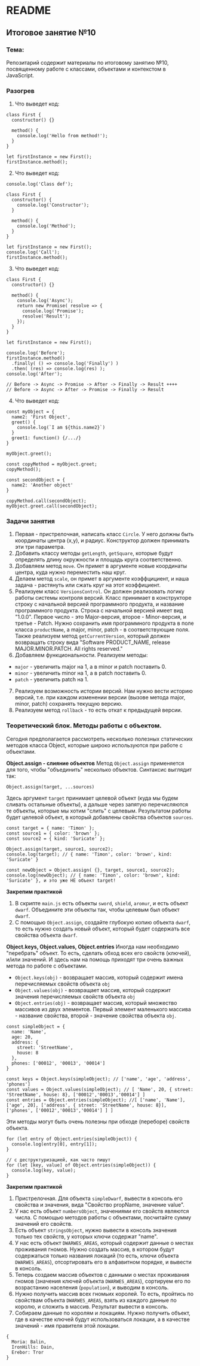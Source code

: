  # README

## Итоговое занятие №10

### Тема:

Репозитарий содержит материалы по итоговому занятию №10, посвященному работе с классами, объектами и контекстом в JavaScript.

### Разогрев
1. Что выведет код:
```
class First {
  constructor() {}

  method() {
    console.log('Hello from method!');
  }
}

let firstInstance = new First();
firstInstance.method();
```

2. Что выведет код:
```
console.log('Class def');

class First {
  constructor() {
    console.log('Constructor');
  }

  method() {
    console.log('Method');
  }
}

let firstInstance = new First();
console.log('Call');
firstInstance.method();
```

3. Что выведет код:
```
class First {
  constructor() {}

  method() {
    console.log('Async');
    return new Promise( resolve => {
      console.log('Promise');
      resolve('Result');
    });
  }
}

let firstInstance = new First();

console.log('Before');
firstInstance.method()
  .finally( () => console.log('Finally') )
  .then( (res) => console.log(res) );
console.log('After');

// Before -> Async -> Promise -> After -> Finally -> Result ++++
// Before -> Async -> After -> Promise -> Finally -> Result
```

4. Что выведет код:
```
const myObject = {
  name2: 'First Object',
  greet() {
    console.log(`I am ${this.name2}`)
  }
  greet1: function() {/.../}
}

myObject.greet();

const copyMethod = myObject.greet;
copyMethod();

const secondObject = {
  name2: 'Another object'
}

copyMethod.call(secondObject);
myObject.greet.call(secondObject);
```

### Задачи занятия
1. Первая - пристрелочная, написать класс `Circle`. У него должны быть координаты центра (x,y), и радиус. Конструктор должен принимать эти три параметра.
2. Добавить классу методы `getLength`, `getSquare`, которые будут определять длину окружности и площадь круга соответственно.
3. Добавляем метод `move`. Он примет в аргументе новые координаты центра, куда нужно переместить наш круг.
4. Делаем метод `scale`, он примет в аргументе коэффцициент, и наша задача - растянуть или сжать круг на этот коэффициент.
5.  Реализуем класс `VersionsControl`. Он должен реализовать логику работы системы контроля версий. Класс принимает в конструкторе строку с начальной версией программного продукта, и название программного продукта. Строка с начальной версией имеет вид "1.0.0". Первое число - это Major-версия, второе - Minor-версия, и третье - Patch. Нужно сохранить имя программного продукта в поле класса `productName`, а major, minor, patch - в соответствующие поля. Также реализуем метод `getCurrentVersion`, который должен возвращать строку вида "Software PRODUCT_NAME, release MAJOR.MINOR.PATCH. All rights reserved."
6. Добавляем функциональности. Реализуем методы:
 - `major` - увеличить major на 1, а в minor и patch поставить 0.
 - `minor` - увеличить minor на 1, а в patch поставить 0.
 - `patch` - увеличить patch на 1.
7. Реализуем возможность истории версий. Нам нужно вести историю версий, т.е. при каждом изменении версии (вызове метода major, minor, patch) сохранять текущую версию.
8. Реализуем метод `rollback` - то есть откат к предыдущей версии.

### Теоретический блок. Методы работы с объектом.

Сегодня предполагается рассмотреть несколько полезных статических методов класса Object, которые широко используются при работе с объектами.

**Object.assign - слияние объектов**
Метод `Object.assign` применяется для того, чтобы "объединить" несколько объектов. Синтаксис выглядит так:
```
Object.assign(target, ...sources)
```

Здесь аргумент `target` принимает целевой объект (куда мы будем сливать остальные объекты), а дальше через запятую перечисляются те объекты, которые мы хотим "слить" с целевым. Результатом работы будет целевой объект, в который добавлены свойства объектов `sources`.

```
const target = { name: 'Timon' };
const source1 = { color: 'brown' };
const source2 = { kind: 'Suricate' };

Object.assign(target, source1, source2);
console.log(target); // { name: 'Timon', color: 'brown', kind: 'Suricate' }

const newObject = Object.assign( {}, target, source1, source2);
console.log(newObject); // { name: 'Timon', color: 'brown', kind: 'Suricate' }, и это уже НЕ объект target!
```

**Закрепим практикой**
1. В скрипте `main.js` есть объекты `sword`, `shield`, `aromur`, и есть объект `dwarf`. Объедините эти объекты так, чтобы целевым был объект `dwarf`.
2. С помощью `Object.assign`, создайте глубокую копию объекта `dwarf`, то есть нужно создать новый объект, который будет содержать все свойства объекта `dwarf`.

**Object.keys, Object.values, Object.entries**
Иногда нам необходимо "перебрать" объект. То есть, сделать обход всех его свойств (ключей), и/или значений. И здесь нам на помощь приходят три очень важных метода по работе с объектами.
 - `Object.keys(obj)` - возвращает массив, который содержит имена перечисляемых свойств объекта `obj`
 - `Object.values(obj)` - возвращает массив, который содержит значения перечисляемых свойств объекта `obj`
 - `Object.entries(obj)` - возвращает массив, который множество массивов из двух элементов. Первый элемент маленького массива - название свойства, второй - значение свойства объекта `obj`.

```
const simpleObject = {
  name: 'Name',
  age: 20,
  address: {
    street: 'StreetName',
    house: 8
  },
  phones: ['00012', '00013', '00014']
}

const keys = Object.keys(simpleObject); // ['name', 'age', 'address', 'phones']
const values = Object.values(simpleObject); // [ 'Name', 20, { street: 'StreetName', house: 8}, ['00012','00013','00014'] ]
const entries = Object.entries(simpleObject); //[ ['name', 'Name'], ['age', 20], ['address', { street: 'StreetName', house: 8}], ['phones', ['00012','00013','00014'] ] ]
```

Эти методы могут быть очень полезны при обходе (переборе) свойств объекта.

```
for (let entry of Object.entries(simpleObject)) {
  console.log(entry[0], entry[1]);
}

// с деструктуризацией, как часто пишут
for (let [key, value] of Object.entries(simpleObject)) {
  console.log(key, value);
}
```

**Закрепим практикой**
1. Пристрелочная. Для объекта `simpleDwarf`, вывести в консоль его свойства и значения, вида "Свойство propName, значение value".
2. У нас есть объект `numbersObject`, значениями его свойств являются числа. С помощью методов работы с объектами, посчитайте сумму значений его свойств.
3. Есть объект `stringsObject`, нужно вывести в консоль значения только тех свойств, у которых ключи содержат "name".
4. У нас есть объект `DWARWES_AREAS`, который содержит данные о местах проживания гномов. Нужно создать массив, в котором будут содержаться только названия локаций (то есть, ключи объекта `DWARWES_AREAS`), отсортировать его в алфавитном порядке, и вывести в консоль.
5. Теперь создаем массив объектов с данными о местах проживания гномов (значения ключей объекта `DWARWES_AREAS`), сортируем его по возрастанию населения (`population`), и выводим в консоль.
6. Нужно получить массив всех гномьих королей. То есть, пройтись по свойствам объекта `DWARWES_AREAS`, взять из каждого данные по королю, и сложить в массив. Результат вывести в консоль.
7. Собираем данные по королям и локациям. Нужно получить объект, где в качестве ключей будут использоваться локации, а в качестве значений  - имя правителя этой локации.
```
{
  Moria: Balin,
  IronHills: Dain,
  Erebor: Tror
}
```